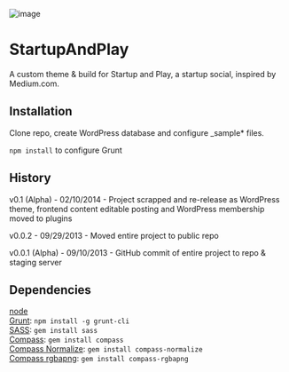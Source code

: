 ![image](http://startupandplay.com/wp-content/themes/startupandplay/img/startup-and-play-wide.png)

StartupAndPlay
==============

A custom theme & build for Startup and Play, a startup social, inspired by Medium.com.

## Installation

Clone repo, create WordPress database and configure _sample* files.

`npm install` to configure Grunt

## History

v0.1 (Alpha) - 02/10/2014 - Project scrapped and re-release as WordPress theme, frontend content editable posting and WordPress membership moved to plugins

v0.0.2 - 09/29/2013 - Moved entire project to public repo

v0.0.1 (Alpha) - 09/10/2013 - GitHub commit of entire project to repo & staging server  

## Dependencies
[node](http://nodejs.org)  
[Grunt](http://gruntjs.com): `npm install -g grunt-cli`  
[SASS](http://sass-lang.com/): `gem install sass`  
[Compass](http://compass-style.org/): `gem install compass`  
[Compass Normalize](https://github.com/ksmandersen/compass-normalize): `gem install compass-normalize`  
[Compass rgbapng](https://github.com/aaronrussell/compass-rgbapng): `gem install compass-rgbapng`  